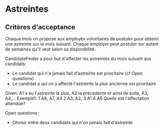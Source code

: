 # Astreintes

## Critères d'acceptance
Chaque mois on propose aux employés volontaires de postuler pour obtenir une astreinte sur le mois suivant.
Chaque employer peut postuler sur autant de semaines qu'il veut selon sa disponibilité.

CandidateFinder a pour but d'affecter les astreintes du mois suivant aux candidats:
* Le candidat qui n'a jamais fait d'astreinte est prioritaire (cf Open questions)
* Le candidat a qui on a affecté l'astreinte la plus ancienne est prioritaire

Given: A1 a eu l'astreinte la plus, A2 la précédente et ainsi de suite, A3, A4,...
Exemple1:
1   A8, A7, A4
2   A3, A2,
3   A1
4   A6
 Quelle est l'affectation attendue?


Open questions :
* Choisir entre deux candidats qui n'on jamais fait d'astreinte
